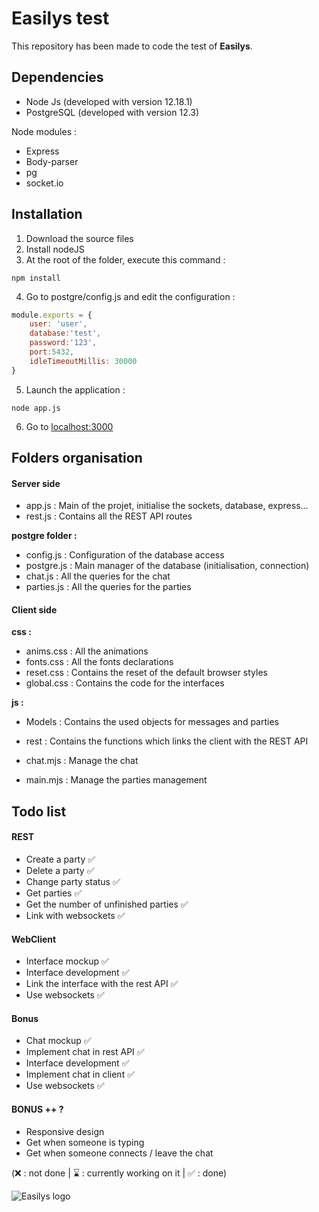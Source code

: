# Easilys test
This repository has been made to code the test of **Easilys**.



## Dependencies 

- Node Js (developed with version 12.18.1)
- PostgreSQL (developed with version 12.3)

Node modules :

- Express
- Body-parser
- pg
- socket.io



## Installation

1. Download the source files
2. Install nodeJS
3. At the root of the folder, execute this command :
```
npm install
```
4. Go to postgre/config.js and edit the configuration :
```js
module.exports = {
    user: 'user',
    database:'test',
    password:'123',
    port:5432,
    idleTimeoutMillis: 30000
}
```
5. Launch the application :
```
node app.js
```
6. Go to [localhost:3000](http://localhost:3000)



## Folders organisation

#### Server side

- app.js : Main of the projet, initialise the sockets, database, express...
- rest.js : Contains all the REST API routes

**postgre folder :**

- config.js : Configuration of the database access
- postgre.js : Main manager of the database (initialisation, connection)
- chat.js : All the queries for the chat
- parties.js : All the queries for the parties

#### Client side

**css :**

- anims.css : All the animations
- fonts.css : All the fonts declarations
- reset.css : Contains the reset of the default browser styles
- global.css : Contains the code for the interfaces

**js :**

- Models : Contains the used objects for messages and parties
- rest : Contains the functions which links the client with the REST API

- chat.mjs : Manage the chat
- main.mjs : Manage the parties management

## Todo list

#### REST

- Create a party ✅
- Delete a party ✅
- Change party status ✅
- Get parties ✅
- Get the number of unfinished parties ✅
- Link with websockets ✅

#### WebClient

- Interface mockup ✅
- Interface development ✅
- Link the interface with the rest API ✅
- Use websockets ✅


#### Bonus

- Chat mockup ✅
- Implement chat in rest API ✅
- Interface development ✅
- Implement chat in client ✅
- Use websockets ✅

#### BONUS ++ ?

- Responsive design
- Get when someone is typing
- Get when someone connects / leave the chat

(❌ : not done | ⌛ : currently working on it | ✅ : done)

![Easilys logo](https://www.jaimelesstartups.fr/wp-content/uploads/2018/05/easilys.jpg)
